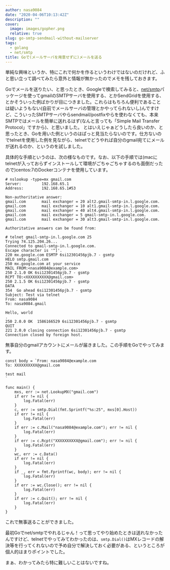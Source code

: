 ```yaml
---
author: nasa9084
date: "2020-04-06T10:13:42Z"
description: ""
cover:
  image: images/gopher.png
  relative: true
slug: go-smtp-sendmail-without-mailserver
tags:
  - golang
  - net/smtp
title: Goで(メールサーバを用意せずに)メールを送る
---
```



単純な興味というか、特にこれで何かを作るというわけではないのだけれど、ふと思い立って調べてみたら意外と情報が無かったのでメモを残しておきます。

Goでメールを送りたい、と思ったとき、Googleで検索してみると、[net/smtp](https://pkg.go.dev/net/smtp)パッケージを使ってgmailのSMTPサーバを使用する、とかSendGridを使用する、とかそういった例ばかりが目につきました。これらはもちろん便利であることは疑いようもない(自前でメールサーバの管理とかやってられないし)んですけど、こういったSMTPサーバやらsendmail/postfixやらを使わなくても、本来SMTPではメールを簡単に送れるはず(なんと言っても「Simple Mail Transfer Protocol」ですから)、と思いました。
とはいえじゃぁどうしたら良いのか、と思ったとき、Goを用いた例というのはぱっと見当たらないのです。仕方ないのでtelnetを使用した例を見ながら、telnetでどうやれば自分のgmail宛てにメールが送れるのか、というのを試しました。

具体的な手順というのは、次の様なものです。なお、以下の手順では(macにtelnetが入っておらずインストールして環境がごちゃごちゃするのも面倒だったので)centos:7のDockerコンテナを使用しています。

```
# nslookup -type=mx gmail.com
Server:         192.168.65.1
Address:        192.168.65.1#53

Non-authoritative answer:
gmail.com       mail exchanger = 20 alt2.gmail-smtp-in.l.google.com.
gmail.com       mail exchanger = 10 alt1.gmail-smtp-in.l.google.com.
gmail.com       mail exchanger = 40 alt4.gmail-smtp-in.l.google.com.
gmail.com       mail exchanger = 5 gmail-smtp-in.l.google.com.
gmail.com       mail exchanger = 30 alt3.gmail-smtp-in.l.google.com.

Authoritative answers can be found from:

# telnet gmail-smtp-in.l.google.com 25
Trying 74.125.204.26...
Connected to gmail-smtp-in.l.google.com.
Escape character is '^]'.
220 mx.google.com ESMTP 6si12301456pjb.7 - gsmtp
HELO smtp.gmail.com
250 mx.google.com at your service
MAIL FROM:<nasa9084@example.com>
250 2.1.0 OK 6si12301456pjb.7 - gsmtp
RCPT TO:<XXXXXXXXXX@gmail.com>
250 2.1.5 OK 6si12301456pjb.7 - gsmtp
DATA
354  Go ahead 6si12301456pjb.7 - gsmtp
Subject: Test via telnet
From: nasa9084
To: nasa9084.gmail

Hello, world
.
250 2.0.0 OK  1586166529 6si12301456pjb.7 - gsmtp
QUIT
221 2.0.0 closing connection 6si12301456pjb.7 - gsmtp
Connection closed by foreign host.
```

無事自分のgmailアカウントにメールが届きました。この手順をGoでやってみます。

```
const body = `From: nasa9084@example.com
To: XXXXXXXXXX@gmail.com

test mail
`

func main() {
	mxs, err := net.LookupMX("gmail.com")
	if err != nil {
		log.Fatal(err)
	}
	c, err := smtp.Dial(fmt.Sprintf("%s:25", mxs[0].Host))
	if err != nil {
		log.Fatal(err)
	}
	if err := c.Mail("nasa9084@example.com"); err != nil {
		log.Fatal(err)
	}
	if err := c.Rcpt("XXXXXXXXXX@gmail.com"); err != nil {
		log.Fatal(err)
	}
	wc, err := c.Data()
	if err != nil {
		log.Fatal(err)
	}
	if _, err = fmt.Fprintf(wc, body); err != nil {
		log.Fatal(err)
	}
	if err := wc.Close(); err != nil {
		log.Fatal(err)
	}
	if err := c.Quit(); err != nil {
		log.Fatal(err)
	}
}
```

これで無事送ることができました。

最初Goでnet/smtpでやれるじゃん！って思ってやり始めたときは送れなかったんですけど、telnetでやってみてわかったのは、`smtp.Dial()`はMXレコードの解決等を行ってくれないので予め自分で解決しておく必要がある、というところが個人的はまりポイントでした。

まぁ、わかってみたら特に難しいことはないですね。



